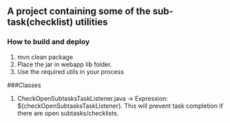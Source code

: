## A project containing some of the sub-task(checklist) utilities

### How to build and deploy
1. mvn clean package
2. Place the jar in webapp lib folder.
3. Use the required utils in your process


###Classes
1. CheckOpenSubtasksTaskListener.java -> Expression: ${checkOpenSubtasksTaskListener}. This will prevent task completion if there are open subtasks/checklists.

